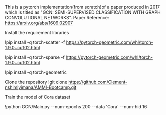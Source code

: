 This is a pytorch implementation(from scratch)of a paper produced in 2017 which is titled as "GCN: SEMI-SUPERVISED CLASSIFICATION WITH GRAPH CONVOLUTIONAL NETWORKS". 
Paper Reference: https://arxiv.org/abs/1609.02907

Install the requirement libraries


!pip install -q torch-scatter -f https://pytorch-geometric.com/whl/torch-1.9.0+cu102.html

!pip install -q torch-sparse -f https://pytorch-geometric.com/whl/torch-1.9.0+cu102.html

!pip install -q torch-geometric


Clone the repository
!git clone https://github.com/Clement-nshimiyimana/AMMI-Bootcamp.git


Train the model of Cora dataset

!python GCN/Main.py  --num-epochs 200 --data 'Cora' --num-hid  16  
